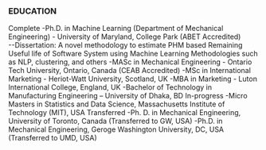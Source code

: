 ### EDUCATION
Complete
-Ph.D. in Machine Learning (Department of Mechanical Engineering) - University of Maryland, College Park (ABET Accredited)	  									
--Dissertation: A novel methodology to estimate PHM based Remaining Useful life of Software System using Machine Learning Methodologies such as NLP, clustering, and others
-MASc in Mechanical Engineering - Ontario Tech University, Ontario, Canada (CEAB Accredited)
-MSc in International Marketing - Heriot-Watt University, Scotland, UK
-MBA in Marketing - Luton International College, England, UK
-Bachelor of Technology in Manufacturing Engineering – University of Dhaka, BD
In-progress
-Micro Masters in Statistics and Data Science, Massachusetts Institute of Technology (MIT), USA
Transferred
-Ph. D. in Mechanical Engineering, University of Toronto, Canada (Transferred to GW, USA)
-Ph.D. in Mechanical Engineering, Geroge Washington University, DC, USA (Transferred to UMD, USA)
